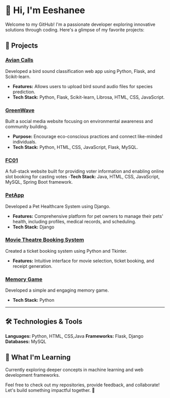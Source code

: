 # 👋 Hi, I'm Eeshanee
Welcome to my GitHub! I'm a passionate developer exploring innovative solutions through coding. Here's a glimpse of my favorite projects:

## 🚀 Projects
### [Avian Calls](https://github.com/EeshaneeAJ/Avian-Calls)
Developed a bird sound classification web app using Python, Flask, and Scikit-learn.  
- **Features:** Allows users to upload bird sound audio files for species prediction.  
- **Tech Stack:** Python, Flask, Scikit-learn, Librosa, HTML, CSS, JavaScript.

### [GreenWave](https://github.com/EeshaneeAJ/GreenWave)
Built a social media website focusing on environmental awareness and community building.  
- **Purpose:** Encourage eco-conscious practices and connect like-minded individuals.  
- **Tech Stack:** Python, HTML, CSS, JavaScript, Flask, MySQL.

### [FC01](https://github.com/EeshaneeAJ/FC01)
A full-stack website built for providing voter information and enabling online slot booking for casting votes
-**Tech Stack:** Java, HTML, CSS, JavaScript, MySQL, Spring Boot framework.

### [PetApp](https://github.com/EeshaneeAJ/PetApp)
Developed a Pet Healthcare System using Django.  
- **Features:** Comprehensive platform for pet owners to manage their pets' health, including profiles, medical records, and scheduling.
- **Tech Stack:** Django 

### [Movie Theatre Booking System](https://github.com/EeshaneeAJ/Movie_Theatre)
Created a ticket booking system using Python and Tkinter.  
- **Features:** Intuitive interface for movie selection, ticket booking, and receipt generation.

### [Memory Game](https://github.com/EeshaneeAJ/Memory-Game)
Developed a simple and engaging memory game.  
- **Tech Stack:** Python

---

## 🛠️ Technologies & Tools
**Languages:** Python, HTML, CSS,Java 
**Frameworks:** Flask, Django 
**Databases:** MySQL

## 🌱 What I'm Learning
Currently exploring deeper concepts in machine learning and web development frameworks.

Feel free to check out my repositories, provide feedback, and collaborate! Let's build something impactful together. 🚀

